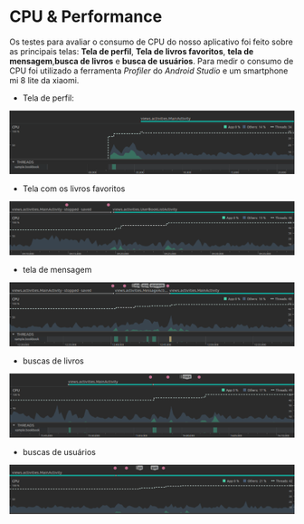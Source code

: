 # CPU & Performance

Os testes para avaliar o consumo de CPU do nosso aplicativo foi feito sobre as principais telas: **Tela de perfil**, **Tela de  livros favoritos**, **tela de mensagem**,**busca de livros** e **busca de usuários**. Para medir o consumo de CPU foi utilizado a ferramenta *Profiler* do *Android Studio* e um smartphone mi 8 lite da xiaomi.

* Tela de perfil:
<img src="img/cpu tela de perfil.png" alt="Tela de perfil" />

* Tela com os livros favoritos
<img src="img/cpu tela de livros favoritos.png" alt="Tela de livros favoritos" />

* tela de mensagem
<img src="img/cpu tela de mensagem.png" alt="Tela de mensagem" />

* buscas de livros
<img src="img/cpu tela de buscar livros.png" alt="Tela de livros" />

* buscas de usuários
<img src="img/cpu tela de busca de usuario.png" alt="Tela de usuários" />
